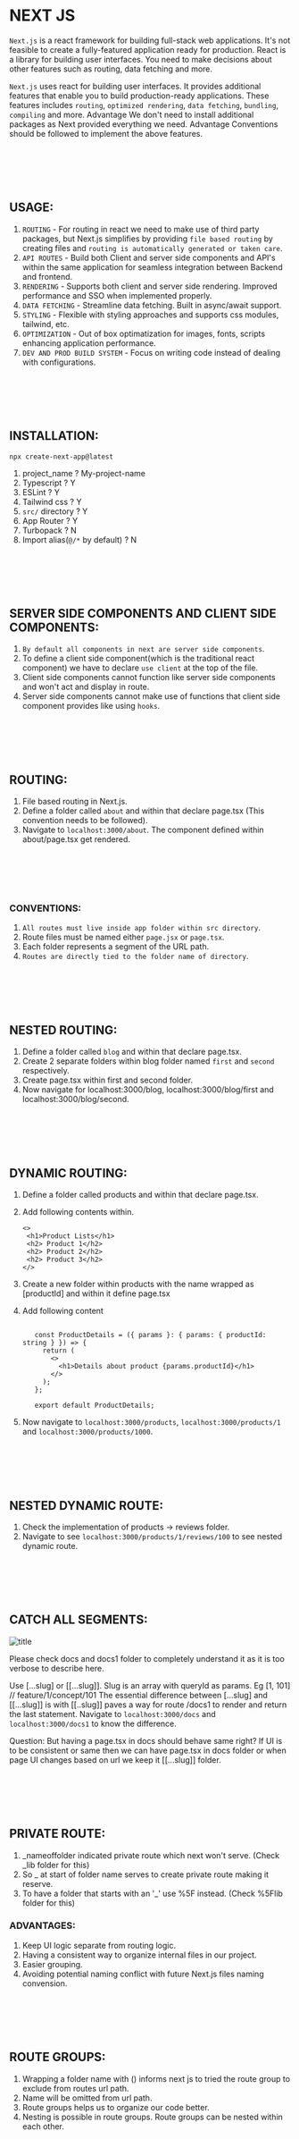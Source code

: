 # NEXT JS

`Next.js` is a react framework for building full-stack web applications.
It's not feasible to create a fully-featured application ready for production.
React is a library for building user interfaces.
You need to make decisions about other features such as routing, data fetching and more.

`Next.js` uses react for building user interfaces.
It provides additional features that enable you to build production-ready applications.
These features includes `routing`, `optimized rendering`, `data fetching`, `bundling`, `compiling` and more. Advantage
We don't need to install additional packages as Next provided everything we need. Advantage
Conventions should be followed to implement the above features.

<br/>
<br/>
<br/>
<br/>

## USAGE:

1. `ROUTING` - For routing in react we need to make use of third party packages, but Next.js simplifies by providing `file based routing` by creating files and `routing is automatically generated or taken care`.
2. `API ROUTES` - Build both Client and server side components and API's within the same application for seamless integration between Backend and frontend.
3. `RENDERING` - Supports both client and server side rendering. Improved performance and SSO when implemented properly.
4. `DATA FETCHING` - Streamline data fetching. Built in async/await support.
5. `STYLING` - Flexible with styling approaches and supports css modules, tailwind, etc.
6. `OPTIMIZATION` - Out of box optimatization for images, fonts, scripts enhancing application performance.
7. `DEV AND PROD BUILD SYSTEM` - Focus on writing code instead of dealing with configurations.

<br/>
<br/>
<br/>
<br/>

## INSTALLATION:

`npx create-next-app@latest`

1. project_name ? My-project-name
2. Typescript ? Y
3. ESLint ? Y
4. Tailwind css ? Y
5. `src/` directory ? Y
6. App Router ? Y
7. Turbopack ? N
8. Import alias(`@/*` by default) ? N

<br/>
<br/>
<br/>
<br/>

## SERVER SIDE COMPONENTS AND CLIENT SIDE COMPONENTS:

1. `By default all components in next are server side components`.
2. To define a client side component(which is the traditional react component) we have to declare `use client` at the top of the file.
3. Client side components cannot function like server side components and won't act and display in route.
4. Server side components cannot make use of functions that client side component provides like using `hooks`.

<br/>
<br/>
<br/>
<br/>

## ROUTING:

1. File based routing in Next.js.
2. Define a folder called `about` and within that declare page.tsx (This convention needs to be followed).
3. Navigate to `localhost:3000/about`. The component defined within about/page.tsx get rendered.

<br/>
<br/>
<br/>
<br/>

### CONVENTIONS:

1. `All routes must live inside app folder within src directory`.
2. Route files must be named either `page.jsx` or `page.tsx`.
3. Each folder represents a segment of the URL path.
4. `Routes are directly tied to the folder name of directory`.

<br/>
<br/>
<br/>
<br/>

## NESTED ROUTING:

1. Define a folder called `blog` and within that declare page.tsx.
2. Create 2 separate folders within blog folder named `first` and `second` respectively.
3. Create page.tsx within first and second folder.
4. Now navigate for localhost:3000/blog, localhost:3000/blog/first and localhost:3000/blog/second.

<br/>
<br/>
<br/>
<br/>

## DYNAMIC ROUTING:

1. Define a folder called products and within that declare page.tsx.
2. Add following contents within.

    ```
    <>
     <h1>Product Lists</h1>
     <h2> Product 1</h2>
     <h2> Product 2</h2>
     <h2> Product 3</h2>
    </>

    ```

3. Create a new folder within products with the name wrapped as [productId] and within it define page.tsx
4. Add following content

    ```import React from 'react';

       const ProductDetails = ({ params }: { params: { productId: string } }) => {
         return (
           <>
             <h1>Details about product {params.productId}</h1>
           </>
         );
       };

       export default ProductDetails;
    ```

5. Now navigate to `localhost:3000/products`, `localhost:3000/products/1` and `localhost:3000/products/1000`.

<br/>
<br/>
<br/>
<br/>

## NESTED DYNAMIC ROUTE:

1. Check the implementation of products -> reviews folder.
2. Navigate to see `localhost:3000/products/1/reviews/100` to see nested dynamic route.

<br/>
<br/>
<br/>
<br/>

## CATCH ALL SEGMENTS:

![title](public/catch-all-segment.png)

Please check docs and docs1 folder to completely understand it as it is too verbose to describe here.

Use [...slug] or [[...slug]].
Slug is an array with queryId as params. Eg [1, 101] // feature/1/concept/101
The essential difference between [...slug] and [[...slug]] is with [[..slug]] paves a way for route /docs1 to render and return the last statement. Navigate to `localhost:3000/docs` and `localhost:3000/docs1` to know the difference.

Question: But having a page.tsx in docs should behave same right?
If UI is to be consistent or same then we can have page.tsx in docs folder or when page UI changes based on url we keep it [[...slug]] folder.

<br/>
<br/>
<br/>
<br/>

## PRIVATE ROUTE:

1. \_nameoffolder indicated private route which next won't serve. (Check \_lib folder for this)
2. So \_ at start of folder name serves to create private route making it reserve.
3. To have a folder that starts with an '\_' use %5F instead. (Check %5Flib folder for this)

### ADVANTAGES:

1. Keep UI logic separate from routing logic.
2. Having a consistent way to organize internal files in our project.
3. Easier grouping.
4. Avoiding potential naming conflict with future Next.js files naming convension.

<br/>
<br/>
<br/>
<br/>

## ROUTE GROUPS:

1. Wrapping a folder name with () informs next js to tried the route group to exclude from routes url path.
2. Name will be omitted from url path.
3. Route groups helps us to organize our code better.
4. Nesting is possible in route groups. Route groups can be nested within each other.

<br/>
<br/>
<br/>
<br/>

## LAYOUTS:

1. A page is UI that is unique to a route.
2. A layout is UI that is shared between multiple pages in the app.
3. You can define a layout by default exporting a react component from layout.js or layout.tsx file. This is the mandatory layout.
4. The component as in 3 should accept a children prop that will be populated with a child page during rendering.
5. Check layout.tsx file.

<br/>
<br/>
<br/>
<br/>

## NESTED LAYOUTS:

1. Layouts can be nested. It could be specific to product details page. You can define it within the [productId] folder.
2. Check layout.tsx in products/[productId] folder.
3. Navigate to localhost:3000/products/100 and check it out.

<br/>
<br/>
<br/>
<br/>

## ROUTE GROUPS LAYOUT:

1. Can apply layouts only to specific components within a route group.
2. Create a new folder within the (auth) called (with-layout) and add the layout.tsx with contents copied from other layout.tsx from products folder.
3. Add the register and login folder to this with-layout folder and navigate to localhost:3000/register and localhost:3000/login to see the layout being applied with contents.
4. localhost:3000/forgot-password won't have the changes for local layout as it falls outside the directory of (with-layout)

<br/>
<br/>
<br/>
<br/>

## MULTIPLE ROOT LAYOUTS:

Route Groups comes into picture.

1. Route groups let us organize our project structure without affecting URL'S.
2. Apply layouts selectively to specific parts of our application.

Create a route group (auth) and move Login and Register routes inside it.
Create a route group (marketing) and move Customer and Revenue routes inside it.
Delete the parent layout(in src/app/ folder, important else it won't work).
Add 2 layouts to (auth) and (marketing). Now (auth) route group doesn't require header as user is not loggedin(on footer is to be displayed) but marketing needs both header and footer. If we had only parent layout the header and footer would be shown to Register, Login , Customer, Revenue routes(all), but we do not need to display for Login and Register. In (auth) Layout, we can remove Header and keep footer.

After moving things around(as above), we will get an error page.tsx doesn't have a root layout. To fix this error, make sure every page has a root layout.

Check video.

<br/>
<br/>
<br/>
<br/>

### Not found page

1. Generic not found page can be used by creating a file in app. File should be named not-found as per convension.
2. Not found component can be imported using

    `import { notFound } from 'next/navigation';`

    and calling

    `notFound();`

3. Each route can have a specific not-found page, so when route doesn't match the not-found within that route is rendered instead of parent one in app folder.
4. NotFound component does not accept any props.

Question: So what about if we need to show custom messages?

`import {usePathname} from "next/navigation";`

## File colocation:

Keeping UI or components files separate in a component folder and include using

`import BarChart from '@/components/barChart';`

Or Make use of Private routes.

<br/>
<br/>
<br/>
<br/>

## ROUTING METADATA:

1. The metadata API in Next.js is a powerful feature that lets us define metadata for each page.
2. Metadata ensures our content looks great when its shared or indexed by search engines.
3. Two ways to handle metadata in layout.tsx or page.tsx.

Convensions:

1. Both layout.tsx and page.tsx can export metadata. Layout metadata applies to all its pages, while page metadata is specific to that page.
2. Metadata follows a top-down order, starting from the root level.
3. When metadata exists in multiple places along a route, they merge together, with page metadata overriding layout metadata for matching properties.
4. We cannot use of a metadata object and a generateMetadata() within a same component/Functions. Its either or.
5. Will not work in client components.(`use client` is used). Work around for suce scenario is to abstract client logic into separate component and import and call in parent component(where metadata can be configured).

Title for routing metadata are of 2 types. One is string like "About me" or an object. Check the blog component and root layout

<br/>
<br/>
<br/>
<br/>

## LINK COMPONENT NAVIGATION:

1.  Up until now we used to manipulate the url in browser to view content, but actually what about navigation in when a link is clicked(actual usage in world apps). Here comes the Link navigation.
2.  For client side navigation, Next.js gives `<Link>` component.
3.  The `<Link>` component extends HTML's `<a>` (anchor) element, and its primary way to navigate between routes in Next.js.
4.  To use import from `"next/link"`.

         <Link href='/blog'>Blog</Link>

5.  Adding `replace` to Link will take you directly home.

<br/>
<br/>
<br/>
<br/>

## PARAMS and SEARCH PARAMS

For a given URL,

1. `params` is a promise that resolves to an object containing the dynamic route parameters(Eg id)
2. `searchParams` is a promise that resolved to an object containing the query parameters(like filters and sorting)
3. While page.tsx has access to both params and searchParams, layout.tsx has access to only params.

Async/await support is available for only server components and not the client components.
For accessing params and searchParams in client components, we will need to make use of `use` hook in react.
Check the implementation in articles/

## NAVIGATING PROGRAMATICALLY

In case consider a marketplace, where user places an order and post that we want to redirect the user to home page or as matter of fact any other route in application, we can make use of useRouter or redirect.

         import {useRouter, redirect} from "next/navigation";

         const router = useRouter();

         /** Redirect to home page */
         router.push('/');

         /** Go back in history */
         router.back();

         /** Go forward in history */
         router.forward();

         /** To replace instead of adding entry to history stack*/
         router.replace('/');

         /** We can also use redirect instead of useRouter. Check for example in products -> reviews */
         redirect('/');

<br/>
<br/>
<br/>
<br/>

## TEMPLATES:

1.  Templates are similar to layouts in that they also share same UI across multiple components/pages in our app.
2.  Whenever user navigates between routes sharing a template, you get completely a fresh start in terms with
    -   A new template component instance is mounted.
    -   DOM elements are recreated.
    -   State is cleared.
    -   Effects are resynchronized
3.  Like layouts, templates need to accept children prop to render the nested route segments.
4.  Layouts and templates can be used to together in which children of layout are rendered first before template and then page.
5.  Layout should be a go to most of the time.

        Rendering takes place in following sequence.

        Layout(children, layout.tsx) -> template(children, template.tsx) ->  page contents(page.tsx)

Take example of input element in (auth) -> layout.tsx.
Here the input element is shared between all 3 register, login, forgot-password routes.
So if we type something in input box and then make a switch between the routes, the input value remains as it is.(If layout.tsx is defined)
With template.tsx, the input box will get cleared when switch is made between the routes. (Try renaming layout.tsx to template.tsx and go to /register, type something and make a switch to /login page)

<br/>
<br/>
<br/>
<br/>

## LOADING (loading.tsx)

1. Loading provides users immediate feedback when they navigate between routes making the application feel responsive and users know they actually performed some action.
2. Next.js keeps shared layouts interactive while the new content loads. Users can make use of menu/sidebar even when main content isn't ready yet.

<br/>
<br/>
<br/>
<br/>

## ERROR HANDLING (error.tsx)

1. Can be done by creating new error.tsx file in a route.
2. ErrorBoundary must be a client component.
3. error.tsx automatically wraps route segments and their nested children in a React Error Boundary.
4. You can create custom error UIs for specific segment using file system heirarchy.
5. Error.tsx isolates errors to affected segments while keeping rest of the application functional.
6. It enables you to attempt to recover from an error without requiring a full page reload.

<br/>
<br/>
<br/>
<br/>

#### HANDLING ERRORS IN A NESTED ROUTE:

    - Errors always bubbles up to find the closest error boundary.
    - An error.tsx file not only handles errors in it own folder, but for all nested child segments below it too.
    - By strategically placing error.tsx files at different levels in your route folders, you can control exactly how detailed your error handling gets.
    - Where you put you error.tsx files makes a huge difference; It determines exactly which parts of your UI gets affected when things go wrong.

Eg. Try moving the error.tsx file from reviewId folder to products folder(check difference now on UI) and again placing it back in reviewId folder(check difference on UI now).

<br/>
<br/>
<br/>
<br/>

#### HANDLING ERRORS IN LAYOUTS:

    - An error.tsx will handle errors for all of its nested segments(child).
    - But interesting catch with layout.tsx component within same segment.
    - The error boundary won't catch the errors thrown in layout.tsx within the same segment because of how the hierarchy works.
    - The layout sits above the error boundary in the component tree or heirarchy(Check below heirarchy)
    - Solution is to move the error.tsx to parent of layout.tsx

<br/>
<br/>
<br/>
<br/>

### HANDLING GLOBAL ERRORS:

    - If an error boundary can't catch errors in the layout.tsx file from the same segment, what about the errors in root layout. It doesn't have any parent segment. How to handle those?
    - Next.js provides a special file called `global-error.tsx` that goes in the root app directory.
    - This is the last line of defense when something goes catastrophically wrong at the highest level of the app.
    - Need to include HTML and body tags here in global-error.tsx, as component is replaces the root layout.
    - Works only in production mode(as in dev will throw error).

<br/>
<br/>
<br/>
<br/>

## COMPONENT HEIRARCHY

      <Layout>
         <Template>
            <ErrorBoundary fallback={<Error />}>   // Error boundary for Run time errors, error.tsx
               <Suspense fallback={<Loading />}>     // Suspense from loading.tsx
                  <ErrorBoundary fallback={<NotFound />}> // Error boundary for Missing resources, not-found.tsx
                     <Page/>
                  </ErrorBoundary>
               </Suspense>
            </ErrorBoundary>
         </Template>
      </Layout>

<br/>
<br/>
<br/>
<br/>

## PARALLEL ROUTES

1. Parallel routes is an advanced routing mechanism that lets us render multiple pages simultaneously within the same layout.
2. Parallel routes in next.js are defined using a feature called `slots`.
3. Slots help organize content in a modular way.
4. To create a slot, we make use of the `@folder` naming convention.
5. Each defined slot automatically becomes a prop in its corresponding `layout.tsx` file.

    Note: Slots are not route segments and don't affect your url structure. Try navigating to localhost:3000/complex-dashboard/users or @users, we get `Page not found`.
    Children prop in layout.tsx is an implicit slot that doesn't need its own folder. `complex-dashboard/page.tsx` is same as `complex-dashboard/children/page.tsx`.

    Use cases of parallel routes:

    - Dashboard with multiple sections
    - Split-view interfaces
    - Multi-pane layouts
    - Complex admin interfaces

    Benefits:

    - Parallel routes are great for splitting a layout into manageable slots(especially when different teams are working on different parts). But that not the main benefit(can be done using regular components as well).

    - Independent route handling.
      Each slot in your layout, such as users, revenue, notifications, can handle its own loading and error states.
      This granular control is particularly useful in scenarios where different sections of the page load at varying speeds or encounter unique errors. We can have loading(if time consuming) or error shown for that particular slot(users, revenue, notifications)

    - Sub-navigations.
      Each slot can essentially function as a mini-application, complete with its own navigation and state management. Users can interact with each section separately, applying filters, sorting data or navigating through pages without affecting other parts.
      Eg. For notifications we can have users view archived notification instead of default one only changing the url `/complex-dashboard/archived` (archieved) or `/complex-dashboard` (default). Think of as a button/link archieved or default in notifications component.

<br/>
<br/>
<br/>
<br/>

#### UNMATCHED ROUTE:

1.  Navigation from UI
    When navigating through the UI(clicking links), Next.js keeps showing whatever was in the unmatched slots before.(For children, users, revenue)
2.  Page reload
    Next.js looks for a `default.tsx` file in each unmatched slot.
    This file is critical as it serves as a fallback to render content when the framework cannot retrieve a slot's active state from the current URL. Without this file, we get a 404(Page not found).
3.  Check the default.tsx file in each users, revenue, root of complex-dashboard(for children). When on `/complex-dashboard/archived` route try refresing the page now, content within this default.tsx for each parallel route will get displayed.

<br/>
<br/>
<br/>
<br/>

#### CONDITIONAL ROUTES

1. Imagine you want to show different content based on whether a user is logged in or not.
2. You might want to display a dashboard for authenticated users but show a login page for those who aren't authenticated.
3. Conditional routes allow us to achieve this while maintaining completely separate code on same URL.
4. Check the login slot implementation in complex-dashboard.

<br/>
<br/>
<br/>
<br/>

#### INTERCEPTING ROUTES

1. Intercepting routes is an advanced routing mechanism that allows you to load a routes from another part of your application within the current layout.
2. It's particularly useful when you want to display new content while keeping youe user in the same context.
3. Consider a home page, when user clicks on login button, instead of routing to localhost:3000/login page, when can make use of modal(with `localhost:3000/login` as url).
4. Consider a photo gallery, when user clicks on a photo, instead of showing a dedicated photos page at(`localhost:3000/photos/id`) we can enlarge the photo within the same page a modal(with `localhost:3000/photos/id` as url).
5. So essentially the url is shared or refreshing the page works as well.

    Conventions:

    1. `(.)` to match segments on the same level in folder structure. It is similar to `./`(Current working directory) Check `folder2`(destination) example in `folder1` (source).
    2. For match segments that is one level above, we make use of `(..)`. Similar to `../`. Check `folder3`(destination) example in `folder1`(source)
    3. For match segments that is two level above, we make use of `(..)(..)`. Similar to `../../`. Check `folder4` (destination) example called from `folder2`(source)
    4. `(...)` to match segments from the root app directory. Check `folder5`(destination) example with in `inner-folder2`(source).

<br/>
<br/>
<br/>
<br/>

#### INTERCEPTING PARALLEL ROUTES

Check the photo-feed folder for code or navigate to localhost:3000/photo-feed

<br/>
<br/>
<br/>
<br/>

## ROUTE HANDLERS

1. We have learned how to route to pages.
2. The app router lets you create custom request handlers for your routes using a feature called Route Handlers.
3. Unlike page routes, which give us HTML content, `Route Handlers` let us build RESTful endpoints with complete control over the response.
4. Think of building a Node + Express app.
5. There is no need to set up and configure a separate server.
6. Route handlers are great when making external API requests as well. For if you're building an app that needs to talk to third-party services.
7. Route handlers run server-side, our sensitive info like private keys stays secure and never reaches the browser.
8. Route handlers are equivalent of API routes in Page router.
9. Next.JS supports `GET`, `POST`, `PUT`, `PATCH`, `DELETE`, `HEADER` and `OPTIONS`.
10. If an unsupported method is called, Next.js will `return` a `405` `Method Not Allowed` response.
11. Just like page routes, route handler must live within the `app` folder.
12. Create `hello` folder and add new file `route.ts`(Convention).
13. Nesting is possible for route handlers just like page routes.
14. If `page router` and `route handler` are present in same folder(`page.tsx` and `route.ts`, `route.ts` take precedence).
15. To fix point 14, move route.ts into a `api` folder.

<br/>
<br/>
<br/>
<br/>

##### GET

         export async function GET() {
            return Response.json(comments);
         }

##### POST

         export async function POST(request: Request) {
            const comment = await request.json(); // provides the object coming in body
            const newComment = {
               id: comments.length + 1,
               text: comment.text,
            };

            comments.push(newComment);

            return new Response(JSON.stringify(newComment), {
               headers: { 'Content-Type': 'application/json' },
               status: 201,
            });
         }

#### DYNAMIC ROUTE HANDLERS

1. For simple GET and POST, we do no require any specific id for the request, but for UPDATE, PATCH, DELETE we do. This is when dynamic route handlers come into picture.
2. Dynamic route handlers works similar to dynamic page routes.([id])

##### GET by Id

         /** For now we are interested in accessing id(context) for request, so placing underscore to request */
         export async function GET(
            _request: Request,
            {
               params,
            }: {
               params: Promise<{ id: string }>;
            },
         ) {
            const { id } = await params;
            const comment = comments.find((comment) => comment.id === parseInt(id));

            return Response.json(comment);
         }

##### PATCH

         export async function PATCH(
            request: Request,
            {
               params,
            }: {
               params: Promise<{ id: string }>;
            },
         ) {
            const { id } = await params;
            const body = await request.json();
            const { text } = body;

            const index = comments.findIndex((comment) => comment.id === parseInt(id));

            comments[index].text = text;

            return Response.json(comments[index]);
         }

##### DELETE

         export async function DELETE(
            request: Request,
            {
               params,
            }: {
               params: Promise<{ id: string }>;
            },
         ) {
            const { id } = await params;

            const index = comments.findIndex((comment) => comment.id === parseInt(id));
            const deletedComment = comments[index];

            comments.splice(index, 1);

            return Response.json(deletedComment);
         }

<br/>
<br/>
<br/>
<br/>

#### URL QUERY PARAMETERS

1.  Suppose in the comments array we want to find all comments having `first` in text of the comment.
2.  We will pass and make a request like: `GET` `localhost:3000/comments?query=first
3.  For this we will need to modify `GET` request.
4.  This is especially used for search, sorting, pagination, etc.

         import { type NextRequest } from 'next/server';

         export async function GET(request: NextRequest) {
            const searchParams = request.nextUrl.searchParams;

            /** This will grab the query params from localhost:3000/comments?query=first i.e first */
            const query = searchParams.get('query');

            /** In case of multiple params we can get it in same way as above
            * const id = searchParams.get("id");
            */

            const filteredComments = query
               ? comments.filter((comment) => comment.text.includes(query))
               : comments;

            return Response.json(filteredComments);
         }

<br/>
<br/>
<br/>
<br/>

#### HEADERS

1. HTTP Headers represent the metadata assiciated with an API request and response.

##### Request HEADERS

1.  These headers are sent by the client, such as web browser, to the server. They contain essential information about the request, which helps the server understand and process it correctly.
2.  `User-Agent` which identifies the `browser` and `operating system` to the server.
3.  `Accept` which indicates the content types like `text`, `video` or `image formats` that the client can process.
4.  `Authorization` header used by the client to authenticate itself to the server. It carries credentials allowing controlled access to the resources.

         //Options 1
         import { type NextRequest } from 'next/server';

         export async function GET(request: NextRequest) {
            const requestHeaders = new Headers(request.headers);
            console.log(requestHeaders.get('Authorization'));

            return new Response('Profile API data');
         }



         //Option 2
         import {headers} from "next/headers";

         export async function GET(request: NextRequest) {
            const headerList = await headers();
            console.log(headerList.get('Authorization'));

            return new Response('Profile API data');
         }

<br/>
<br/>
<br/>
<br/>

##### RESPONSE HEADERS

1.  These are send back from the server to the client. They provide information about the server and the data being sent in the response.
2.  `Content-type` header which indicates the media type of the response. it tells the client what the data type of the returned content is, such as text/html for HTML documents, application/json for JSON data, etc.

         import {headers} from "next/headers";

         export async function GET(request: NextRequest) {
            const headerList = await headers();
            console.log(headerList.get('Authorization'));

            /** This will go as plain/text for response headers. Check network tab in browser*/
            // return new Response('Profile API data');

            /** This will still go as plain/text for response headers.*/
            return new Response('<h1>Profile API data</h1>');

            /** This will go as text/html and will be interpreted by browser as html and display as html tag*/
            return new Response('<h1>Profile API data</h1>', {
               headers: {
                  'Content-Type': 'text/html',
               },
            });
         }

<br/>
<br/>
<br/>
<br/>

#### COOKIES

1.  Cookies are small pieces of data that a server sends to a user's web browser.
2.  The browser can store the cookies and send them back to the same server with future requests.
3.  Cookies serve 3 main puspose:

    -   Managing session(like user login and shopping carts)
    -   Handling personalization(such as user preferences and themes)
    -   Tracking (Like recording and analyzing user behaviour)

##### Setting cookie:

         //Option 1
         return new Response('<h1>Profile API data</h1>', {
            headers: {
               'Content-Type': 'text/html',
               'Set-Cookie': 'theme=dark',
            },
         });

         //Option 2
         import {headers, cookies} from "next/headers";

         const cookieStore = await cookies();
         cookieStore.set("resultsPerPage", "20");

##### Reading cookie

         //Option 1
         const theme = request.cookies.get("theme");
         console.log(`Cookie`, theme);

         //Option 2
         console.log(cookieStore.get('resultsPerPage'));

<br/>
<br/>
<br/>
<br/>

#### REDIRECTS IN ROUTE HANDLERS

1.  Suppose we have an API of users which is version 1(v1) with very basic information like below
    `{
   "id": "1",
   email: "abc@gmail.com",
   fullName: "John Doe",
   createdAt: "2024-01-01T01:26:29:00Z"
},
{
   "id": "2",
   email: "def@gmail.com",
   fullName: "Joe Doe",
   createdAt: "2024-01-01T01:26:29:00Z"
}`

2.  Now if we have more information and a new API is created(v2) how to redirect the old API route to the new one.
3.  Here comes redirect.
    In /api/v1/users

         import {redirect} from 'next/navigation';

         redirect("/api/v2/users");

4.  So now all requests for endpoint `/api/v1/users/` will be redirected to `/api/v2/users`.

<br/>
<br/>
<br/>
<br/>

#### CACHING

1. Route handlers are not cached by default but you can opt inot caching when using the GET method.
2. Caching only works with GET methods.
3. Other HTTP methods like POST, PUT or DELETE are never cached.
4. If you're using dynamic functions like headers() and cookies(), or working with the request object in your GET method, caching won't be applied.
5. Check time and categories folder in src/app for more info.

<br/>
<br/>
<br/>
<br/>

#### MIDDLEWARE

1. Middlewares in Next.js is a powerful feature that lets you intercept and control the flow of requests and responses throughout your application.
2. It does this at a global level, significantly enhancing features like redirects, URL rewrites, authentication, headers, cookies and more.
3. Middleware lets you specify paths where it should be active
    1. Custom matcher config
    2. Confitional statements
4. Check the src/middleware.ts file for more info.

ROUTING SUMMARY SECTIONS:

1. Route definition
2. Pages and layouts
3. Dynamic routes
4. Route groups
5. Linking and navigation
6. Loading and error states
7. Parallel and intercepting routes
8. Route Handlers and middleware.

<br/>
<br/>
<br/>
<br/>

## 5. RENDERING

1. Rendering is the process of transforming the component code you write into user interfaces that users can see and interact with.
2. In Next.js, tricky part to building a performant application is figuring out when and where this transformation should happen.
3. CSR, SSR and RSCs?
4. Follow through rendering in react first, then switch to next js rendering.(Bit complex).

<br/>
<br/>
<br/>
<br/>

### CLIENT SIDE RENDERING

Flow:

1. When a client sends a request to server, the server with pass HTML(with just <div id="root"></div>) and JS references.
2. Then client requests JS, the server replies with JS files.
3. The client, then generates proper HTML injecting the code in DOM in root(div) element and get displayed on browser.

4. The above approach- where the client transforms React components into what you see on screen - that's what we call client-side rendering(CSR).
5. CSR became super popular for SPA's and everyone was using it.
6. It wasn't long before developers began noticing somme inherent drawbacks to this approach.

#### Drawbacks:

      - SEO
            1. When search engines crawl your site, they are mainly looking for HTML content. But with CST, your initial HTML is basically just an empty div- not great for search engines trying to figure out what you page is about. Search engines cannot properly index it.
            2. When you have a lot of nested components making API calls, the meaningful content might load too slowly for search engines to even catch it.

      - PERFORMANCE
            1. Your browser(the client) has to do everything; fetch data, build the UI, make everything interactive... Lots of work.
            2. Users often end up staring at a blank screen or a loading spinner while all this happens,
            3. Every time you add a new feature to your app, that JS bundle gets bigger, making users wait even longer.
            4. This is especially frustrating for people with slower internet connections.
            5. Users can suffer from slow load times, as their browsers download, parse and execute JS before seeing any meaningful content(On screen).

<br/>
<br/>
<br/>
<br/>

### SERVER SIDE RENDERING

Flow:

1. When a client sends a request to server, the server with pass HTML(Generated HTML) and JS references.
2. Then client requests JS, the server replies with JS files.
3. `Hydration`.(then interative UI).

    1. During hydration, react takes control in the browser and reconstructs the component tree in memory, using the server-rendered HTML as a blueprint.
    2. It carefully maps out where all the interactive elements should go, then hooks up the JS logic.
    3. This involves initializing application state, adding click and mouseover handlers and setting up all the dynamic features needed for a full interactive user experience.

    #### SERVER SIDE SOLUTIONS

    1. Static site generation(SSG)
       SSG happens during build time when you deploy your application to the server. This results in pages that are already rendered and ready to serve. It's perfect for content that stays relatively stable(static), like blog posts.
    2. Server side rendering(SSR)
       SSR, on other hand, renders pages on-demand when users request them. It's ideal for personalized content like social media feeds where the HTML changes based on who's logged in.

#### Drawbacks

1. You have to fetch everything before you can show something.
   Components cannot start rendering and then pause to "wait" while data is still being loaded. If a component needs to fetch data from a database or another source(like an API), this fetching must be completed before the server can begin rendering the page. This can delay the server's response time to the browser, as the server must finish collecting all necessary data before any part of the page can be sent to the client.
2. You have to load everything before you can hydrate anything. (TLDR Having to load the data for the entire page)
   For successful hydration, where react adds interactivity to the server-rendered HTML, the component tree in the browser must exactly match the server-generated component tree. This means that all the JS for the components must be loaded on the client before you can start hydrating any of them.(TLDR Loading the JS for the entire page)
3. You have to hydrate everything before you can interact with anything
   React hydrates the component tree in a single pass, meaning once it starts hydrating, it won't stop until it's finished with the entire tree. As a consequence, all components must be hydrated before you can interact with any of them.(TLDR Hydrating the entire page)

All or nothing waterfall problem as above(1 must be done before 2 and 2 must be done before 3)

1. Having to load the data for the entire page
2. Loading the JS for the entire page
3. Hydrating the entire page

At once, create an "all or nothing" waterfall problem that spans from the server to the client, where each issue must be resolved before moving to the next one. This becomes really inefficient when some parts of you app are slower than others, as is often the case in real world apps.
This leads to new RSC's model(React 18 introduced suspense SSR architecture).

<br/>
<br/>
<br/>
<br/>

## SUSPENSE SSR ARCHITECTURE

Use the <Suspense></Suspense> component to unlock 2 major SSR features:

1. HTML streaming on the server
2. Selective hydration on the client.

Consider the below structure of code

```TSX
            <Layout>
               <Header />
               <Sidenav />
               <MainContent />
               <Footer/>
            </Layout>
```

First receive the HTML, then hydrate the entire code
Wrap the `MainContent` with suspense. When you are doing this, you are telling react, don't wait for this part(MainContent) and start streaming the rest of the page. React will show the loading spinner for that part(MainContent), while working on rest of the page. When the server is ready for this part(MainContent), react streams the additional HTML through the ongoing stream along with the tiny bit of JS that knows exactly where to position that HTML. Users can see the content of MainContent even before react finishes loading on the browser.

```TSX
            <Layout>
               <Header />
               <Sidenav />
               <Suspense fallback={<Spinner/>}>
                  <MainContent />
               </Suspense>
               <Footer/>
            </Layout>
```

-   HTML streaming solves our first problem of all or nothing waterfall.
    You don't have to fetch everything before you can show something. If a particular section is slow and could potentially delay the initial HTML, no problem. It can be seamlessly integrated into the stream later when its ready. This is how `Suspense` facilitates the server side HTML streaming.

The other hurdle. Even with faster HTML delivery, we can't start hydrating until we've loaded all the JS for the main section(Problem 2 of all or nothing waterfall). If that's a big chunk of code, we're still keeping users waiting from being able to interact with the page. To mitigate this we have `CodeSplitting`.

<br/>
<br/>
<br/>
<br/>

### CODE SPLITTING

1. It let's you tell your bundler,"These parts of the code aren't urgent- split them into separate scripts".
2. Using `React.lazy()` for code splitting separates your main section's code from the core JS bundle.
3. The browser can download React and most of your app's code independently, without getting stuck waiting for that main sections code.

<br/>
<br/>
<br/>
<br/>

#### Selective hydration on the client

1. By wrapping your main section in a `<Suspense>` component, you're not just enabliung streaming but alos telling React its okay to hydrate other parts of the page before everything's ready. This is `selective hydration`.
2. It allows for the hydraton of the parts of the page as they become available, even before the rest of the HTML and the JS code are fully downloaded.
3. Thanks to selective hydration, a heavy chunk of the JS won't hold up the rest of your page becoming interactive.
4. Selective hydration also solves the third problem(all or nothing waterfall) i.e the necessity to hydrate everything to interact with something. React starts hydrating as soon as it can, which means users can interact with things like the header and side navigation without waiting for the main content. `This process is automatically managed by React`. In scenarios where multiple components are awaiting hydration, React prioritizes hydration based on user interactions.

```TSX
   import {lazy} from 'react';
   const MainContent = lazy(() => import('./MainContent.js'));

   <Layout>
      <Header />
      <Sidenav />
      <Suspense fallback={<Spinner/>}>
         <MainContent />
      </Suspense>
      <Footer/>
   </Layout>
```

`Thus is solves all problems of the all or nothing waterfall.`

#### Drawbacks of suspense SSR

1. Even though we're streaming JS code to the browser bit by bit, eventually users still end up downloading the entire code for the webpage. As we keep adding features to out apps, this code keeps growing. `DO USERS NEED TO DOWNLOAD SO MUCH DATA?`
2. Right now, every React component gets hydrated on the client side, whether it needs interactivity or not. This means we're using up resources and slowing down load times and time to interactivity by hydrating components that might just be static content. `SHOULD ALL COMPONENTS BE HYDRATED, EVEN THOSE THAT DON'T NEED INTERACTIVITY ?`.
3. Even though servers are way better at handling heavy processing, we're still making users' devices do bulk of the JS work. This can really slow things down, especially on less powerful devices. `SHOULDN'T WE BE LEVERAGING OUR SERVERS MORE ?`.

<br/>
<br/>
<br/>
<br/>

### EVOLUTION OF REACT

1. CSR -> SSR -> Suspense for SSR
2. Suspense for SSR brought us closer to a seamless rendering experience.

#### CHALLENGES

1. Large bundle sizes causing excessive download for users.
2. Unnecessary hydration delaying interactivity.
3. Heavy client side processing leading to poorer performance.

## REACT SERVER COMPONENTS(RSC)

1. React server components(RSC) represents a new architecture designed by the React team.
2. This approach leverages the strengths of both server and client environments to optimize efficiency, load times and interactivity.
3. The architecture introduces a dual-component model, i.e Client components and server components.
4. This distinction is based not on the components' functionality but rather on their execution environment and the specific systems they are designed to interact with.

#### CLIENT COMPONENTS:

1. Client components are the familiar React components we've been using.
2. They are typically rendered on the client side(CSR) but they can also be rendered to HTML on the server(SSR), allowing users to immediately see the page's HTML content rather than a blank screen. `Client components can render on the server`.
3. Optimization stratey. Client components primarily operate on the client bu can (and should) also run once on the server for better performance.
4. Client components have full access to the client environment, such as browser, allowing them to use state, effects and event listeners for handling interactivity.
5. They can also access browser-exclusive API's like geolocation or local storage, allowing you to build UI for specific use cases.
6. In fact, the term "Client component" doesn't signify anything new; it simply helps differentiate these components from the newly introduced server components.

#### SERVER COMPONENTS:

1. Server components represent a new type of React component specifically designed to operate exclusively on the server.
2. Unlike client components, their code stays on the server and is never downloaded on the client.
3. This design choice offers multiple benfits to React components.

#### BENEFITS:

1. Smaller bundle sizes - Since server components stay on the server, all their dependencies stay there too. This is fantastic for users with slower internet connections or less powerful devices since they don't need to download, parse and execute that JS. Plus, there's no hydration step, making your app load and become interactive faster.
2. Direct access to server-side resources - Server components can talk directly to databases and file systems, making data fetching super efficient without any client side processing. They use the server's power and proximity to data sources to manage compute intensive rendering tasks.
3. Enhanced security - Since server components run only on the server, sensitive data and logic - like API keys and tokens - never leave the server.
4. Improved data fetching - Server components allow you to move data fetching to the server, closer to your data source. This can improve performance by reducing time it takes to fetch data needed for rendering and the number of requests the client needs to make.
5. Caching - When you render on the server, you can cache the results and reuse them for different users and requests. This means better performance and lower costs since you're not re-rendering and re-fetching data all the time.
6. Faster initial page load and First contentful paint - By generating HTML on the server, users see your content immediately- no waiting for Javascript download and execute.
7. Improved SEO - Search engine bots can easily read the server-rendered HTML, making your pages more indexable.
8. Efficient streaming - Server components can split the rendering process into chunks that stream to the client as they're ready. This means users start seeing content faster instead of waiting for the entire page to render on the server.

(RSC continued)
Server components handle data fetching and static rendering, while client components take care of rendering the interactive elements. The beauty of this setup is that you get the best of both server and client rendering while using a single language, framework and set of API's.

RSC key takeaways:

1. React server components offer a new approach to building react apps by separating components into 2: Server components and client components.
2. Server components eun exclusively on the server - they fetch data and prepare content without sending code to the browser. This makes our app faster because users download less code. However, they can't handle any interactions.
3. Client components, on the other hand, run in the browser and manage all the interactive parts like clicks and typing.They can also get an initial server render for faster page loads.

`OK BUT HOW DOES THE EVOLUTION OF REACT CONNECT WITH NEXTJS?`

`App Router` in Next.js is built entirely on the RSC architecture. All the benefits we've discussed above are already built in latest version of Next.js. Understanding the evolution of React's rendering provides the foundation needed for you to grasp what we're about to explore in Next.js.

<br/>
<br/>
<br/>
<br/>

## RSC + Next.js

1. Every component in a Next.js app defaults to being server component.
2. Running components on the server brings several advantages: zero-bundle size, direct access to server side resources, improved security and better SEO.
3. Limitiations: Server components can't interact with browser API's or handle user interactions.
4. "use strict" to make a client component.

##### Comments:

1. Adding a comment on server components, you will be able to see in inspector(with server prepended) and server logs as well.
2. Adding a comment on client components, once initially the comment will be logged in inspector and not on server.
   But on refresh it will get logged on both inspector and server as well. That is because once you reload the page, the component will get rendered once on the server once
   for user to immediately see the HTML content of the page instead a blank page and rendered again on client side during hydration.(Somewhat confusing but will get used to)
3. In development, the `comment will be seen twice` as it uses `strict mode`. Won't be the case in production.

<br/>
<br/>
<br/>
<br/>

### RSC RENDERING LIFECYCLE

Key players: `Browser`(Client), `Next.JS`(Framework) and `React`(library)

##### LOADING SEQUENCE

1. When the browser requests for a page, Next.js App Router matches the requested URL to the server component.
2. Next.js then instructs react to render the server component.
3. React renders the server component and any child components that are server components, converting them into a special Json format known as `RSC payload`.(inspect the network tab link url once clicked)
4. During this process, if any server component suspends, react pauses the rendering of the subtree and sends a placeholder value instead.
5. While 3 and 4 are happening, react also prepares instructions for the Client components we will need later.
6. Next.js then takes the RSC payload and Client components instructions from react to generate the HTML on the server.
7. This HTML streams to your browser right away giving a quick non-interactive preview of the route. At the same time Next.js also streams the RSC payload as react renders each piece of UI.
8. Once this reaches the browser, Next.JS processes everything that was streamed over by react. React uses the RSC payload and client component instructions to progressively render the UI.
9. Once all the client component and server component outputs has been loaded the final UI state is presented to the user. Client component undergoes hydration transforming our application from a static display into an interactive experience.

This is the initial loading sequence of the RSC's.

##### UPDATE SEQUENCE

Steps 1-5 remains same as Loading.
then
Instead of generating the HTML on the server side, Next.js streams the RSC payload to browser. On receiving the streamed response,
Next.js triggers a re-render of the route using the new content. React then carefuly reconciles or merges the new rendered output with the existing components on the screen because we're using a special JSON format instead of the HTML,
react can update everything while keeping important UI states intact, things like where you've clicked or what you've typed.

This is the RSC update sequence

## SERVER SIDE RENDERING STRATEGIES:

1. Static Rendering
2. Dynamic Rendering
3. Streaming

### STATIC RENDERING

1. Static rendering is a server rendering stretegy where we generate HTML pages when building our application. Think of it as preparing all our content in advance- before any user visits our site.
2. Once built, these pages can be cached by CDN's and served instantly to users.
3. With this approach, the same pre-rendered page can be shared among different users, giving our app a significant performance boost.
4. Static rendering is perfect for things like `blog posts`, `e-commerce product listings`, `documentation` and `marketing pages`.

### How to use?

1. Static rendering is the default strategy in app router.
2. All routes are automatically prepared at build time without any additional setup.
3. But we talking about generating HTML at build time, but we haven't built out application yet(We're just running in development mode).

##### Production VS Dev server

1. In production, we create one optimized build and deploy it- No on the fly changes after deployment. In prod, pages are pre-rendered once during the build.
2. A development server, on the other hand, focuses on the development experience. We need to see out changes immediately in the browser without rebuilding the app every time. Pages are pre-rendered on every request.

##### Build

1. Stop the running server and delete the .next folder.
2. use `npm run build` to build our project.
3. Once build completes you will see a table with Route, size and First load Js columns indicating the bundle size and load times. `Hollow circle` before each route indicates it staticly generated.
4. Next moving on, a .next folder is also created which will have generated `html` files for each route(even client component), `rsc files`(special json format generated by react representing virtual DOM in a super compact way using abbreviations and internal references) for each route. Within rsc files, for server components this payload includes the actual rendered result like the H1 tag. For client component it is different, the payload has placeholders showing where the client components should go plus references to JS files.
5. To serve, run `npm run start` and visit the browser to localhost:3000 and with dev tools open, do empty cache and hard reload.
6. Check the localhost request in network tab(response, preview).
7. Check the RSC files. These are essential for building the UI on the client side when we navigate to the pages(routes) using the link. Clear network tab, navigate to different routes(You wont see anything in network tab as everything is downloaded on initial load).
8. The navigation is quite quick. But how does next.js know to send to the routes even before we clicked anything. It is due to a technique called `Pre-fetching`.
9. Pre-fetching is a technique that preloads routes in the background as their links become visible. For static routes, Next.js automatically prefetches and caches the whole route. When our home page loads, Next.js is already prefetching about and dashboard routes for instant navigation.
10. Ok so what is the use for `html` files. That is used when you directly type `localhost:3000/profile` or `refresh` in browser, the html files gets served.

##### STATIC RENDERING SUMMARY

1. Static rendering is a strategy where the HTML is generated at build time.
2. Along with the HTML, RSC payloads for components and JS chunks for client-side hydration are created.
3. Direct route visits serve the HTML files.
4. Client side navigation uses RSC payloads and JS chunks without additional server requests.
5. Static rendering is great for performance, especially in blogs, documentation and marketing pages.

### DYNAMIC RENDERING

1. Dynamic rendering is a server rendering strategy where routes are rendered uniquely for each user when they make a request.
2. It is useful when you need to show personlized data or information that's only available at request time(and not ahead of time during prerendering)- things like cookies or URL search parameters.
3. News websites, personalized shopping pages, and social media feeds are some examples where dynamic rendering is beneficial.

### How to dynamically render?

Next.js automatically switches to dynamic rendering for an entire route when it detects what we call a "dynamic function" or "dynamic API".
In Next.js, these dynamic functions are:

-   cookies()
-   headers()
-   connection()
-   draftMode()
-   searchParams prop
-   after()

Using any of above automatically opts your entire route into dynamically rendering at request time.

##### Build

1. run `npm run build` after deleting `.next` folder to build the project.
2. Check the logs. `f` indicator in front of route name indicates dynamically rendered.(Check the legend)
3. Dynamically rendered pages aren't generated at build time. So build will not have `.html` or `rsc payload` files.(Check .next folder).
4. Run `npm run start`, do `empty cache and hard reload` and go to `localhost:3000/about`. You will see the route(/about) in network tab. Still if you check in `.next` folder no html or rsc files for about route since we are building a new page for each request there is simply no need to store it.

##### DYNAMIC RENDERING SUMMARY

1. Dynamic rendering is a strategy where the HTML is generated at request time.
2. Next.js automatically enables it when it encounters dynamic functions like cookies, headers, connection, draftMode, after or searchParams prop.
3. Dynamic rendering is great for personalized content like social media feeds.
4. You don't have to stress about choosing between static and dynamic rendering.
5. Next.js automatically selects the optimal rendering strategy for each route based on the features and API's you're using.
6. If you want to force a route to be dynamically rendered, you can use the `export const dynamic = "force-dynamic"` config at the top of your page.

### generateStaticParams()

`generateStaticParams` is a function that works alongside dynamic route segments, to generate static routes during build time, instead of on demand at request time giving use a nice performance boost. It is powerful feature that lets you prerender static routes for dynamic segments

1.  If you have a dynamic routing( i.e [id] within a route), then if you build the app using `npm run build`, check the output of build.
2.  You will notice the `main route(eg. products)` and `dynamic route([id])` within are treated differently. `products` will be statically rendered and [id] will be dynamically rendered. In `.next` folder as well, you will find html file for products route and not for `[id]` route. Products details page([id]) is rendered on demand at request time.
3.  It would be great to tell Next.js to at least prerender the feature products list. This is where the generateStaticParams comes into picture.
4.  In products details page([id]), add the below function which returns an array of objects. Each object represents a route we want to prerender with object `key` corresponding to our route's dynamic segment([id]). This function runs during build time.
    export const generateStaticParams = async () => {
    // The below id's could also be fetched from an API.
    return [{ id: '1' }, { id: '2' }, { id: '3' }];
    };
5.  Rebuild the application now and check the `build output` and `.next` folder. `/products/[id]` will now be static with all 3 routes(legend indicating `prerendered as static HTML(uses generateStaticParams)`). .next folder will have `1.html`, `2.html`, `3.html`(also separate `rsc files`).

##### Multiple dynamic route segments

Suppose we have a product catalog with categories and products eg `/products/[category]/[product]/page.tsx`

            export const generateStaticParams = async () => {
               // The below id's could also be fetched from an API.
               return [
                  { category: 'electronics', product: "smartphone" },
                  { category: 'electronics', product: "laptop" },
                  { category: 'books', product: "biography" },
                  { category: 'books', product: "science-fiction" }
               ];
            };

Multiple dynamic segments can really boost the application performance by ensuring that frequently accessed pages are prerendered and ready to serve instantly.

### dynamicParams

1. Considering the `generateStaticParams` scenario, what if the user routes to `localhost:3000/products/4` or `localhost:3000/products/5`.
2. It will work and Next.js will render(No 404 Page not found) those pages but not in advanced. Instead it statically renders them at run time.
3. `dynamicParams` control what happens when a dynamic segment is visited that was not generated with generateStaticParams()
4. By default, dynamicParams is set to true(so No 404 page not found). Next.js will statically render pages on demand for any dynamic segments not included in generateStaticParams().
5. We can forcefully set it to false, so Next.js will return a 404 error for any dynamic segments not included in out pre-rendered list.

##### When to use?

If you are building an e-commerce site, you'll probably want to keep dynamicParams set to true. This way, you can pre-render your most popular product pages for better performance, but still allow access to all your products- they'll just be rendered on demand.

##### When not to use?

If you're working with something like a blog where you have a smaller, more fixed no of pages, you can pre-render all of them and set dynamicParams to false. If someone tries to access a blog post that doesn't exists, they'll get a clean 404 error instead of waiting for a page that will never exist.

<br/>
<br/>
<br/>
<br/>

### STREAMING:

1. Streaming is a strategy that allows for progressive UI rendering from the server.
2. Work is broken down into smaller chunks and streamed to the client as soon as they're ready.
3. This means users can see parts of the page right away, without waiting for everything to load.
4. It's particularly powerful for improving initial page load times and handling UI elements that depend on slower data fetches, which would normally hold up the entire route.
5. Streaming comes built right into the `App Router` in Next.js.
6. Check `product-reviews` folder in rendering. We have 2 components `Product` and `Reviews` with delay of 2000(2 sec) and 4000(4 sec) to mimic data fetching. Now navigate to `localhost:3000/product-reviews` with dev server running. You will find the page loads after 6-8 seconds because it is fetching everything before sending anything(This seems/is similar to Suspense). We can improve this using streaming strategy of App Router.(Make use of `<Suspense></Suspense>`).

<br/>
<br/>
<br/>
<br/>

## SERVER AND CLIENT COMPOSITION PATTERNS:

1. `Server components`
    - fetching data
    - accessing backend resources directly
    - keeping sensitive information(like access tokens and API keys) secure on the server
    - handling large dependencies server-side- which means less JS for your users to download.
2. `Client components`
    - adding interactivity
    - handling event listeners(like onClick(), onChange(), etc)
    - managing state and lifecycle effects(using hooks like useState(), useEffect(), useReducer())
    - working with browser specific API's
    - implementing custom hooks
    - using react class components

### SERVER-ONLY CODE

1. Some code is specifically designed to run exclusively on the server. Think about modules or function that work with multiple libraries, handle environment variables, communicate directly with databases or process sensitive information.
2. Since Javascript modules can be shared between the client and server components, code meant for the server could accidentally find its way to the client.
3. This is bad news as it can bloat your JS bundle, expose secret keys, database queries and sensitive business logic.
4. It is very important to keep server-only code separate from client-side code.
5. Solution- `server-only` package. It throws a build-time error if someone accidentally imports server code into a client component.
6. Check the `utils/server-utils`, `server-route` and `client-route` implementation.
7. `server-only` package makes sures server functions doesn't sneek into client components.
8. Using `server-only` isn't only a good practise, it also improves security, performance and reliability. It helps enforce a separation making your application more robust and secure.

<br/>
<br/>
<br/>
<br/>

### THIRD PARTY PACKAGES

1. Server components have introduced an exciting new paradigm in React, and the ecosystem is evolving to keep up.
2. Third party packages are starting to add the `use client` directive to components that need client-side features, making it clear where they should run.
3. Many npm packages haven't made this transition yer.
4. This means while they work fine in client components, they might break or fail completely in server components.
5. Solution - We can wrap the third-party components that need client-side features in out own client component.

#### React slick slick-carousal Eg

1. Do `npm i react-slick slick-carousel @types/react-slick` and run the server again.
2. Add the playground example from react-slick into `client-route` and `server-route` components.
3. It will work in `client-route` component, but would throw error on `server-route` component.
4. This is due to the slider component uses client side features but the library itself doesn't include the `use client` directive.
5. What if make the server-route component to use `use client`. This would mean losing valuable server side capabilities like `database calls`, `access secret env variables`, etc.
6. To resolve this `we must encapsulate the third party components that depend on client only features within our own client component`. Check imageSlider in components.

#### Summary

1. Third party packages in the react ecosystem are in the transitional phase where numerous components from the npm packages haven't yet adopted the `use client` directive.
2. Wrapping such components in our own client components will allow us to leverage the ecosystem of third-party packages while adhering to the new server components model.

<br/>
<br/>
<br/>
<br/>

### CONTEXT PROVIDERS:

1. Context providers typically live near the root of an application to share global state and logic. For Eg your application theme.
2. However, `React context isn't supported in server components`.
3. If you try to create a context at your application's root, you'll run into an error.
4. The solution is to create your context and render its provider inside a dedicated client component.
5. Try adding context provider `Theme` into the layout. It won't work. Instead we add a `theme-provider` component and add that in layout(as wrapper) and make use in `client-route`.
6. Even though we are wrapping our application in a client component(ThemeProvider), server component further down the tree stay as server components.

### CLIENT-ONLY CODE

1. Just like how we need to keep certain operations server-side, it's equally crutial to keep some functionality strictly on the client side.
2. Client-only code works with browser-specific features- think `DOM manipulations`, `window object interactions` or `local storage operations`.
3. These features aren't available on the server, so we need to make sure suck code runs only on client side to avoid server-side rendering errors.
4. To prevent unintended server side usage of client side code, we can make use of a package called `client-only`.
5. Client only code needs to stay on client side not get used in server-side. `client-only` provides this safety net.
6. Similar to `server-only` but for client.
7. Check utils folder and `client-route` and `server-route`.

### CLIENT COMPONENT PLACEMENT

1. Since server components can't handle state and interactivity, we need client components to fill this gap.
2. `The key recommendation here is to position these client components lower in your component tree. Ideally making them leaf components(considering the tree heirarchy) in heirarchy`
3. `This is because if you make a component a client component using `use client` directive, all components below this will also be treated as client components.`
4. This means sending `more code to the browser` and `losing the benefits` of `server components`.
5. Consider the `landing-page` route which make use of `navbar` component.

### INTERLEAVING SERVER AND CLIENT COMPONENTS

1. Server component within another Server component.
2. Client component within another Client component.
3. Client component within another Server component.
4. Server component within another Client component. (`Will this work? No because every component embedded within client component is treated as client component. Check Client component placement`). This pattern is `not supported in Next.js`.
5. Try playing with `interleaving` route, `server-component-one`, `client-component-one`, `server-component-two`, `client-component-two`.
6. Work around for point 4 is `passing server-component as children within client component`.

#### RENDERING SECTION SUMMARY:

1. CSR
2. SSR
3. Suspense for SSR
4. RSC's
5. Server and Client components
6. RSC rendering lifecycle.
7. Static and dynamic rendering.
8. Streaming
9. Server and client composition patterns.

<br/>
<br/>
<br/>
<br/>

# 6. DATA FETCHING IN APP ROUTER

1. The App Router is built on React Server Components(RSC) architecture which gives us the flexibility to fetch data using either server components or client components.
2. However it' usually preferable to use server components for data operations because:
    - You can directly communicate with your databases and file systems on the server side.
    - You get better performance since you're closer to your data sources.
    - Your client-side bundle stays lean because the heavy lifting happens server-side.
    - Your sensitive operations and API keys remain secure on the server.

### Data fetching on client side

1. Exactly same as we do it react.
2. We should only use client components for data fetching when we absolutely need to.
3. Like real time updates or data depends on client side interactions that we can't predict on server side.
4. For everything else the recommended way is to fetch data on server components.
5. Check the `users-client` route. Make use of API's from `Json placeholder` for mock data.(`https://jsonplaceholder.typicode.com/`)

### Data fetching on server side:

1. The RSC architecture supports `async` and `await` keywords in server components.
2. This means we can write our data fetching code just like `regular Javascript`, using `async` functions coupled with the `await` keyword.
3. Data fetching in server components is much easier than client components. Just `async` and `await`, no `useState`, no`useEffect` and no state management complexities that we usually deal with.(What about loading and error states?)

#### REQUEST MEMOIZATION:

![title](public/request-memoization.png)

1. In Next.js applications, we will often end up fetching same data in multiple places. Consider above image, where `Request B` appears across 6 different components in out tree to load a single route.
2. We might wonder this would trigger multiple network requests for the same data, but react cleverly handles this using feature called `Request memoization`. React will de-duplicate the fetch requests with same URL and options.
3. This means you can fetch data whenever you need it in your component tree without worrying about duplicate network requests.
4. React will only make the actual fetch once and reuse the result for subsequent calls during the same render pass.
5. `Request memoization is a React feature and thereby included in Next.js.`
6. It let's you write data-fetching code exactly where you need it rather than having to centralize fetches and pass data down through props.

<br/>
<br/>
<br/>
<br/>

### LOADING AND ERROR STATES:

1. While client components require you to manage the loading and error states with separate variables and conditional renderingm server components make this process much cleaner.
2. To implement a `loading` state, all we need to do is define and export a react component in `loading.tsx`.
3. To implement a `error` state, all we need to do is define and export a react component in `error.tsx`.
4. `error.tsx` is always for a `client component`.

<br/>
<br/>
<br/>
<br/>

### DATA FETCHING PATTERNS:

1. `Sequential` - Requests in a component tree are dependent on each other. This can lead to longer loading times. Check `posts-sequential` folder where we fetch all posts and for each post, fetch author using userId property.
2. `Parallel` - Requests in a route are eagerly initiated and will load data at the same time. This reduces the total time it takes to load data. Check `users-parallel` example.

<br/>
<br/>
<br/>
<br/>

### FETCHING DATA FROM A DATABASE

1. Two key reasons why fetching data directly from a database is powerful
    - Server components have direct access to `server-side resources`, which makes `database interactions seamless`.
    - Since `everything happens on the server`, we don't need `API routes` or worry about `exposing sensitive information to the client`.
2. We azre going to use `SQLite` and `Prisma`.
3. `SQLITE` - A simple, `file-based database` to store information in your project. It `doesn't require a server` or a `complex setup` and it's perfect for `learning` and `prototyping`.
4. `Prisma` - A tool that makes it really easy to `talk to your database`. `It's like a translator that helps your code communicate with SQLLite`.
   a. To install prisma do `npm install prisma -d`(Yes save it as dev dependency)
   b. Next do `npx prisma init --datasource-provider sqlite`. This will create a `prisma` directory with `schema.prisma` file.
   c. In schema.prisma file update the url as `file:app.db` and also add it to `.gitignore`.
   d. Next, add the products model in `schema.prisma` file. Products model represents the Product table in DB.
   e. Next is to perform migration using `npx prisma migrate dev --name init`. This command does 3 things
    - Creates a `migration` file in `prisma/migrations` folder.
    - Executes the migration against your database.
    - Installs the `prisma/client` package and generates the prisma client for interactions.
      f. Now the database and tables are ready.

<br/>
<br/>
<br/>
<br/>

### DATA MUTATIONS:

Check the react-form code to understand the basic way the form handling was done in React. Having states for data, onChange handlers for data, loading state, etc. But there is a better way i.e `Server Actions`.

<br/>
<br/>
<br/>
<br/>

### SERVER ACTIONS

1. `Server actions` are asynchronous functions that are executed on the server.
2. They can be called in Server and Client components to handle `form submissions` and `data mutations` in Next.js applications
3. You should use `server actions` when you
    - `Need to perform secure database operations`.
    - `Want to reduce API boilerplate code`.
    - `Need progressive enhancement for forms`.
    - `Want to optimize for performance`.
4. A server action can be defined with the React "use server" directive.
5. You can place the directive
    1. `At the top of an async function to mark the function as server action`.
    2. `At the top of a separate file to mark all exports of that file as server actions`.
6. Benefits:
    1. Simplefied code - They dramatically simplify your code as there is no need for separate API routes or client-side state management for form data.
    2. Improved security - They booset security by keeping sensitive operations server-side, away from potential threats.
    3. Better performance- They improve performance because there's less JS running on the client, leading to faster load times and better code web vitals.
    4. Progressive enhancement - Forms keep working even if JS is turned off in the browser - making your apps more accessible and resilient.
7. Check `products-db-create` and compare it with `react-form` folder. Both features adding Product and displaying a list(navigating to product-db).

<br/>
<br/>
<br/>
<br/>

### PENDING STATES WITH useFormStatus

1.  `useFormStatus()` is a React hook that gives us status information about the last form submission.

         const status = useFormStatus();

2.  `useFormStatus()` provides
    -   `pending`: a boolean that indicates if the parent<form> is currently submitting.(disable submit button)
    -   `data`: An object containing the form's submission data.
    -   `method` : a string(either `get` or `post`) showing the HTTP method being used.
    -   `action`: A reference to the function that was passed to the parent <form>'s action prop.

<br/>
<br/>
<br/>
<br/>

### FORM VALIDATION WITH useActionState

1. `useActionState()` is a React hook that allows us to update state based on the result of a form action. It is particularly helpful for handling form validation and error messages.
2. `useActionState()` takes 2 params, i.e `serverAction` and `initialFormState`.
3. `useActionState()` returns 3 values, i.e `state`(current formState), `formAction`, `isPending`(Boolean, action is currently being executed or not)
4. Check the `products-db-create` folder.
5. What about using useActionState in server component. Next.js will not allow(Hooks are not allowed in Server Component). When we try to create a `serverAction` in a client component, Next.js will not allow it. So what is the solution?

<br/>
<br/>
<br/>
<br/>

### SEPARATING SERVER ACTIONS:

1. The trick to point 5 in FORM VALIDATIONS is to keep the serverActions into its own separate file, keeping out server side logic cleanly separated from client side components.
2. Check `src/actions/products.ts` where all serverAction code is moved from `products-db-create.tsx`.

### useFormStatus Vs useActionState:

1. Both the hooks help us determine if a form is being submitted and let us disable the submit button- but there's an interesting difference between them.
2. The pending state from `useFormStatus()` is specifically for form submissions.
3. `isPending` from `useActionState()` can be used with any action, not just form submissions.
4. Go with `pending` from `useFormStatus()` when you're building `reusable components that are meant to live inside forms`. For Example, `submit buttons` or `loading spinners` that you'll want to use across different forms in your application.
5. Choose `isPending` from `useActionState()` when you need to keep track of server actions that aren't necessarily related to form submissions. It gives you that extra flexibility.

`JS NOTE: ?? is called nullish coalescing operator`

### updateServerAction

Too many things here. Check the video 79.

### deleteServerAction

Too many things here. Check the video 80.

### useOptimistic() Hook

1. `useOptimistic()` is a react hook that provides a way to `optimistically update the UI while an asynchronous action is underway`.
2. This technique helps make our apps feel more responsive, especially when working with forms.
3. Instead of making users wait for server responses, we can show them the expected result right away.
4. Using this hook for our delete operation, the item will get deleted instantly on UI for smooth user experience while the request is still not completed(which will complete at a later point).
5. Check products-db.tsx for more info.

### FORM COMPONENT

1. It is built on top of the HTML form element(extends)
2. Comes with some powerful features that make it perfect for modern web applications:

    1. It automatically prefetches the loading UI.
    2. It handles client-side navigation on form submission
    3. It provides progressive enhancement out of the box.

3. Points to note
    1. When the Form component become visible, it prefetches the loading UI associated with `products-db` route.(This is the value of the actions prop)
    2. When a user submites the search, it instantly navigates to the products page client-side and the form data gets turned into URL params.(For eg `?query=product+3)`).
    3. It will show the loading state while the search results are being fetched.
    4. Once the data is ready, the results are displayed on the UI.
4. Form component supports progressive enhancement out of the box(Even without javascript the form will still work as a regular HTML form)
5. BENEFITS:
    1. `Gives really a smooth user experience with minimal effort on our path`.
    2. `It handles all the complex parts of form submission`, `navigation` and `loading states` letting us `focus on building features` rather than dealing with Messy code like `prevent default, manual state management or any of that old school form handling stuff`.
    3. `Form component` also supports `server actions`.

<br/>
<br/>
<br/>
<br/>

### DATA FETCHING AND MUTATIONS SUMMARY:

1. Fetch data in client components
2. Fetch data in server components with async/await.
3. Handling loading and error states with loading.tsx and error.tsx.
4. Fetching data directly from the database.
5. Server actions for data mutations.
6. Feedback with useFormStatus and useActionState hook
7. Separating server actions for use in client components.
8. Pass additional data to perform update and delete operations.
9. Perform optimistic updates
10. Form Component.

<br/>
<br/>
<br/>
<br/>

## AUTHENTICATION

1. Most apps revolve around users.
2. When building for users, we need to consider three fundamental concepts:
    1. `Identity` -Verifying who someone is through authentication
    2. `Sessions` - Keep track of users logged-in state across requests.
    3. `Access` - Controls what they can do
3. In developer terms, we call these `authentication`, `session management` and `authorization`.
4. With react single page apps, you're only dealing with client-side code.
5. With Next.js, you've got to protext your app from these three different angles: `client-code`, `server-side` and `API routes`.
6. During authentication we have to provide with following
    1. Let users sign up.
    2. Give them a way to sign in.
    3. Enable them to manage their account(password changes, email update, etc)
    4. Show or hide UI elements based on whether they're logged in.
    5. Protect certain routes depending on authentication status.
    6. Access session and user data when needed.
    7. Set up role-based access control(admin, editor, viewer and so on)
    8. Provide a way to sign out.
7. So it pretty much work to perform above, so Next js themselves recommend to use an authentication library. Docs clearly states
   "While you can implement a custom auth solution, for increased security and simplicity, we recommend using an authentication library".

<br/>
<br/>
<br/>
<br/>

### READ SESSION AND USER DATA:

1. Two helper functions from clerk: `auth()` and `currentUser()` from `clerk/nextjs/server`. Only works on server components.
2. On client components we can user `useAuth()` and `useUser()` hooks from `clerk/nextjs/client`.
3. Check Dashboard folder for more info.

<br/>
<br/>
<br/>
<br/>

### USER ROLES AND PERMISSIONS

1. Most apps need more than just checking if someone's logged in or not.
2. They need different permission levels for different users.
3. How to implement `role-based access control`(RBAC) using Clerk.
4. Configure Session token
    1. Clerk gives us something called user metadata, which is like a storage space for extra user information.
    2. We'll use it to store user roles.
    3. publicMetadata because it's read-only in the browser, making it super secure for storing sensitive information like user roles.
    4. To build basic RBAC system, we need to make sure this publicMetadata is readily available in the session token,
    5. We can quickly check user roles without having to make extra network requests every time we need this information.

<br/>
<br/>
<br/>
<br/>

### USER ROLE MANAGEMENT

1. Check `admin/actions.ts` for more info.

<br/>
<br/>
<br/>
<br/>

### DEPLOYMENT

1. Vercel to make deploy.

